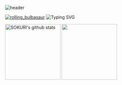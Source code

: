 ![header](https://capsule-render.vercel.app/api?type=Waving&color=timeGradient&height=230&section=header&text=KimJawKwan&fontAlign=68&fontAlignY=36&desc=BackEnd&descAlign=88.5&descAlignY=50&animation=twinkling)

[![rolling_bulbasaur](https://emoji.gg/assets/emoji/2397-rolling-bulbasaur.gif)](https://emoji.gg/emoji/2397-rolling-bulbasaur) ![Typing SVG](https://readme-typing-svg.herokuapp.com/?lines=&nbsp;&nbsp;Hello+There!👋;&nbsp;&nbsp;Welcome+To+My+Github✨&height=100&size=32&color=1cff54)

<a href="https://github.com/KJaeKwan"><img align="center" style="height:180px" src="https://github-readme-stats.vercel.app/api?username=KJaeKwan&show_icons=true&include_all_commits=true&hide_border=true&bg_color=30,7F7FD5,86A8E7,91eae4&title_color=fff&text_color=fff" alt="SOKURI's github stats" /></a>
<a href="https://github.com/KJaeKwan"><img align="center" style="height:180px" src="https://github-readme-stats.vercel.app/api/top-langs/?username=KJaeKwan&layout=compact&hide_border=true&bg_color=30,91eae4,86A8E7&title_color=fff&text_color=fff" /></a> 
